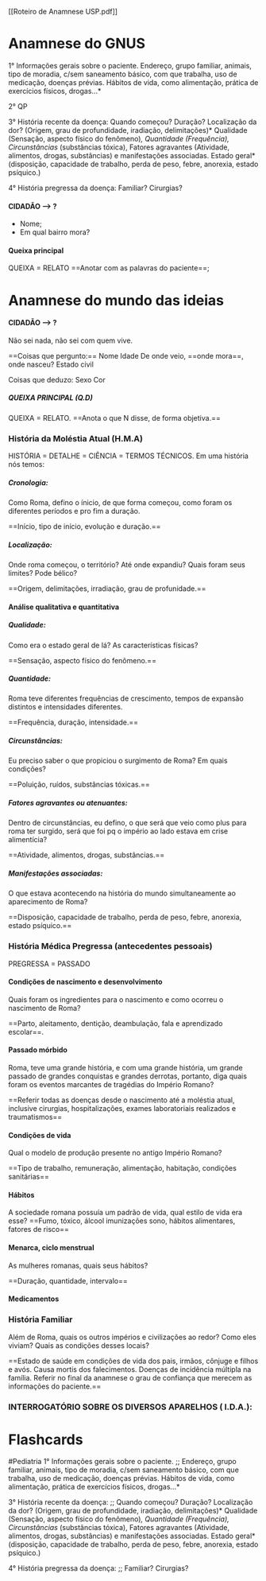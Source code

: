 [[Roteiro de Anamnese USP.pdf]]

# Anamnese do GNUS
1° Informações gerais sobre o paciente. 
Endereço, grupo familiar, animais, tipo de moradia, c/sem saneamento básico, com que trabalha, uso de medicação, doenças prévias.
Hábitos de vida, como alimentação, prática de exercícios físicos, drogas...*

2° QP

3° História recente da doença:
Quando começou? Duração? Localização da dor? (Origem, grau de profundidade, iradiação, delimitações)* Qualidade (Sensação, aspecto físico do fenômeno)*, Quantidade (Frequência), Circunstâncias* (substâncias tóxica), Fatores agravantes (Atividade, alimentos, drogas, substâncias) e manifestações associadas. 
Estado geral* (disposição, capacidade de trabalho, perda de peso, febre, anorexia, estado psíquico.)

4° História pregressa da doença:
Familiar? Cirurgias? 

#### CIDADÃO --> ? 
* Nome; 
* Em qual bairro mora? 



#### Queixa principal 
QUEIXA = RELATO
==Anotar com as palavras do paciente==; 

# Anamnese do mundo das ideias 
#### CIDADÃO --> ? 
Não sei nada, não sei com quem vive. 

==Coisas que pergunto:==
Nome
Idade 
De onde veio, ==onde mora==, onde nasceu? 
Estado civil

Coisas que deduzo: 
Sexo 
Cor 
##### QUEIXA PRINCIPAL (Q.D) 
QUEIXA = RELATO. 
==Anota o que N disse, de forma objetiva.== 
### História da Moléstia Atual (H.M.A) 
HISTÓRIA = DETALHE = CIÊNCIA = TERMOS TÉCNICOS. 
Em uma história nós temos: 
##### Cronologia:
Como Roma, defino o ínicio, de que forma começou, como foram os diferentes períodos e pro fim a duração. 

==Início, tipo de início, evolução e duração.==
##### Localização: 
Onde roma começou, o território? Até onde expandiu?
Quais foram seus limites? Pode bélico?

==Origem, delimitações, irradiação, grau de profunidade.==

#### Análise qualitativa e quantitativa
##### Qualidade: 
Como era o estado geral de lá? As características físicas?

==Sensação, aspecto físico do fenômeno.==
##### Quantidade: 
Roma teve diferentes frequências de crescimento, tempos de expansão distintos e intensidades diferentes. 

==Frequência, duração, intensidade.==
##### Circunstâncias: 
Eu preciso saber o que propiciou o surgimento de Roma? 
Em quais condições? 

==Poluição, ruídos, substâncias tóxicas.== 
##### Fatores agravantes ou atenuantes: 
Dentro de circunstâncias, eu defino, o que será que veio como plus para roma ter surgido, será que foi pq o império ao lado estava em crise alimentícia? 

==Atividade, alimentos, drogas, substâncias.==
##### Manifestações associadas: 
O que estava acontecendo na história do mundo simultaneamente ao aparecimento de Roma? 

==Disposição, capacidade de trabalho, perda de peso, febre, anorexia, estado psíquico.== 

### História Médica Pregressa (antecedentes pessoais)
PREGRESSA = PASSADO 
#### Condições de nascimento e desenvolvimento
Quais foram os ingredientes para o nascimento e como ocorreu o nascimento de Roma? 

==Parto, aleitamento, dentição, deambulação, fala e aprendizado escolar==. 
#### Passado mórbido 
Roma, teve uma grande história, e com uma grande história, um grande passado de grandes conquistas e grandes derrotas, portanto, diga quais foram os eventos marcantes de tragédias do Império Romano? 

==Referir todas as doenças desde o nascimento até a moléstia atual, inclusive cirurgias, hospitalizações, exames laboratoriais realizados e traumatismos==

#### Condições de vida
Qual o modelo de produção presente no antigo Império Romano? 

==Tipo de trabalho, remuneração, alimentação, habitação, condições sanitárias==
#### Hábitos
A sociedade romana possuía um padrão de vida, qual estilo de vida era esse? 
==Fumo, tóxico, álcool imunizações sono, hábitos alimentares, fatores de risco==
#### Menarca, ciclo menstrual
As mulheres romanas, quais seus hábitos? 

==Duração, quantidade, intervalo==
#### Medicamentos


### História Familiar
Além de Roma, quais os outros impérios e civilizações ao redor? Como eles viviam? Quais as condições desses locais?

==Estado de saúde em condições de vida dos pais, irmãos, cônjuge e filhos e avós. Causa mortis dos falecimentos. Doenças de incidência múltipla na família. Referir no final da anamnese o grau de confiança que merecem as informações do paciente.==

### INTERROGATÓRIO SOBRE OS DIVERSOS APARELHOS ( I.D.A.):


# Flashcards
#Pediatria 
1° Informações gerais sobre o paciente. ;; Endereço, grupo familiar, animais, tipo de moradia, c/sem saneamento básico, com que trabalha, uso de medicação, doenças prévias. Hábitos de vida, como alimentação, prática de exercícios físicos, drogas...*
<!--SR:!2023-10-31,1,230-->

3° História recente da doença: ;; Quando começou? Duração? Localização da dor? (Origem, grau de profundidade, iradiação, delimitações)* Qualidade (Sensação, aspecto físico do fenômeno)*, Quantidade (Frequência), Circunstâncias* (substâncias tóxica), Fatores agravantes (Atividade, alimentos, drogas, substâncias) e manifestações associadas. Estado geral* (disposição, capacidade de trabalho, perda de peso, febre, anorexia, estado psíquico.)
<!--SR:!2023-11-02,3,250-->

4° História pregressa da doença: ;; Familiar? Cirurgias? 
<!--SR:!2023-10-31,1,230-->